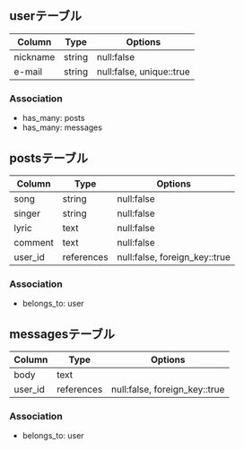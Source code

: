 ## userテーブル

|Column|Type|Options|
|------|----|-------|
|nickname|string|null:false|
|e-mail|string|null:false, unique::true|

### Association
- has_many: posts
- has_many: messages

## postsテーブル
|Column|Type|Options|
|------|----|-------|
|song|string|null:false|
|singer|string|null:false|
|lyric|text|null:false|
|comment|text|null:false|
|user_id|references|null:false, foreign_key::true|

### Association
- belongs_to: user

## messagesテーブル
|Column|Type|Options|
|------|----|-------|
|body|text||
|user_id|references|null:false, foreign_key::true|

### Association
- belongs_to: user
